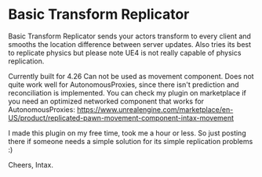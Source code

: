 # Basic Transform Replicator
Basic Transform Replicator sends your actors transform to every client and smooths the location difference between server updates.
Also tries its best to replicate physics but please note UE4 is not really capable of physics replication.

Currently built for 4.26
Can not be used as movement component. Does not quite work well for AutonomousProxies, since there isn't prediction and reconciliation is implemented.
You can check my plugin on marketplace if you need an optimized networked component that works for AutonomousProxies: https://www.unrealengine.com/marketplace/en-US/product/replicated-pawn-movement-component-intax-movement

I made this plugin on my free time, took me a hour or less. So just posting there if someone needs a simple solution for its simple replication problems :)

Cheers, Intax.
